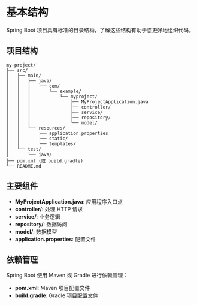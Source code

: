 # 基本结构

Spring Boot 项目具有标准的目录结构，了解这些结构有助于您更好地组织代码。

## 项目结构

```
my-project/
├── src/
│   ├── main/
│   │   ├── java/
│   │   │   └── com/
│   │   │       └── example/
│   │   │           └── myproject/
│   │   │               ├── MyProjectApplication.java
│   │   │               ├── controller/
│   │   │               ├── service/
│   │   │               ├── repository/
│   │   │               └── model/
│   │   └── resources/
│   │       ├── application.properties
│   │       ├── static/
│   │       └── templates/
│   └── test/
│       └── java/
├── pom.xml (或 build.gradle)
└── README.md
```

## 主要组件

- **MyProjectApplication.java**: 应用程序入口点
- **controller/**: 处理 HTTP 请求
- **service/**: 业务逻辑
- **repository/**: 数据访问
- **model/**: 数据模型
- **application.properties**: 配置文件

## 依赖管理

Spring Boot 使用 Maven 或 Gradle 进行依赖管理：

- **pom.xml**: Maven 项目配置文件
- **build.gradle**: Gradle 项目配置文件 